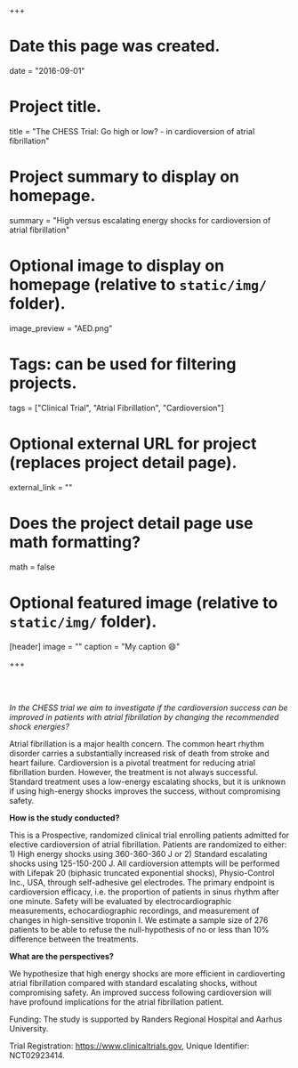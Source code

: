 +++
# Date this page was created.
date = "2016-09-01"

# Project title.
title = "The CHESS Trial: Go high or low? - in cardioversion of atrial fibrillation"

# Project summary to display on homepage.
summary = "High versus escalating energy shocks for cardioversion of atrial fibrillation"

# Optional image to display on homepage (relative to `static/img/` folder).
image_preview = "AED.png"

# Tags: can be used for filtering projects.
tags = ["Clinical Trial", "Atrial Fibrillation", "Cardioversion"]


# Optional external URL for project (replaces project detail page).
external_link = ""

# Does the project detail page use math formatting?
math = false

# Optional featured image (relative to `static/img/` folder).
[header]
image = ""
caption = "My caption :smile:"

+++

<br><br>

*In the CHESS trial we aim to investigate if the cardioversion success can be improved in patients with atrial fibrillation by changing the recommended shock energies?* 

Atrial fibrillation is a major health concern. The common heart rhythm disorder carries a substantially increased risk of death from stroke and heart failure. Cardioversion is a pivotal treatment for reducing atrial fibrillation burden. However, the treatment is not always successful. Standard treatment uses a low-energy escalating shocks, but it is unknown if using high-energy shocks improves the success, without compromising safety. 

**How is the study conducted?**

This is a Prospective, randomized clinical trial enrolling patients admitted for elective cardioversion of atrial fibrillation. Patients are randomized to either: 1) High energy shocks using 360-360-360 J or 2) Standard escalating shocks using 125-150-200 J. All cardioversion attempts will be performed with Lifepak 20 (biphasic truncated exponential shocks), Physio-Control Inc., USA, through self-adhesive gel electrodes. The primary endpoint is cardioversion efficacy, i.e. the proportion of patients in sinus rhythm after one minute. Safety will be evaluated by electrocardiographic measurements, echocardiographic recordings, and measurement of changes in high-sensitive troponin I. We estimate a sample size of 276 patients to be able to refuse the null-hypothesis of no or less than 10% difference between the treatments. 

**What are the perspectives?**

We hypothesize that high energy shocks are more efficient in cardioverting atrial fibrillation compared with standard escalating shocks, without compromising safety. An improved success following cardioversion will have profound implications for the atrial fibrillation patient.

Funding: The study is supported by Randers Regional Hospital and Aarhus University. 

Trial Registration: https://www.clinicaltrials.gov, Unique Identifier: NCT02923414.